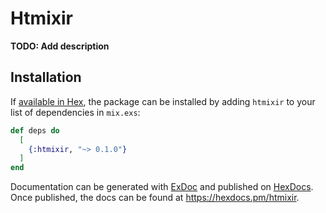 # Htmixir

**TODO: Add description**

## Installation

If [available in Hex](https://hex.pm/docs/publish), the package can be installed
by adding `htmixir` to your list of dependencies in `mix.exs`:

```elixir
def deps do
  [
    {:htmixir, "~> 0.1.0"}
  ]
end
```

Documentation can be generated with [ExDoc](https://github.com/elixir-lang/ex_doc)
and published on [HexDocs](https://hexdocs.pm). Once published, the docs can
be found at <https://hexdocs.pm/htmixir>.

